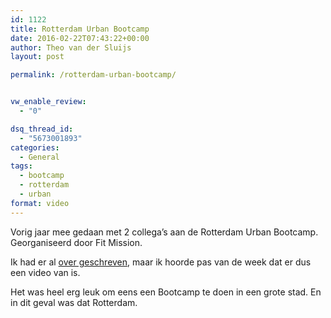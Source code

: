 ```yaml
---
id: 1122
title: Rotterdam Urban Bootcamp
date: 2016-02-22T07:43:22+00:00
author: Theo van der Sluijs
layout: post

permalink: /rotterdam-urban-bootcamp/


vw_enable_review:
  - "0"

dsq_thread_id:
  - "5673001893"
categories:
  - General
tags:
  - bootcamp
  - rotterdam
  - urban
format: video
---
```

Vorig jaar mee gedaan met 2 collega&#8217;s aan de Rotterdam Urban Bootcamp. Georganiseerd door Fit Mission.

Ik had er al [over geschreven](https://40enfit.nl/urban-bootcamp-rotterda/), maar ik hoorde pas van de week dat er dus een video van is.

Het was heel erg leuk om eens een Bootcamp te doen in een grote stad. En in dit geval was dat Rotterdam.

&nbsp;